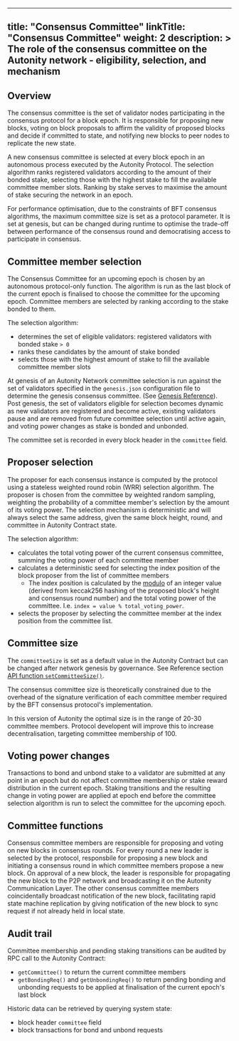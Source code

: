 
---
title: "Consensus Committee"
linkTitle: "Consensus Committee"
weight: 2
description: >
  The role of the consensus committee on the Autonity network - eligibility, selection, and mechanism
---

## Overview

The consensus committee is the set of validator nodes participating in the consensus protocol for a block epoch. It is responsible for proposing new blocks, voting on block proposals to affirm the validity of proposed blocks and decide if committed to state, and notifying new blocks to peer nodes to replicate the new state. 

A new consensus committee is selected at every block epoch in an autonomous process executed by the Autonity Protocol. The selection algorithm ranks registered validators according to the amount of their bonded stake, selecting those with the highest stake to fill the available committee member slots. Ranking by stake serves to maximise the amount of stake securing the network in an epoch. 

For performance optimisation, due to the constraints of BFT consensus algorithms, the maximum committee size is set as a protocol parameter. It is set at genesis, but can be changed during runtime to optimise the trade-off between performance of the consensus round and democratising access to participate in consensus.

## Committee member selection

The Consensus Committee for an upcoming epoch is chosen by an autonomous protocol-only function. The algorithm is run  as the last block of the current epoch is finalised to choose the committee for the upcoming epoch. Committee members are selected by ranking according to the stake bonded to them. 

The selection algorithm:

- determines the set of eligible validators: registered validators with bonded stake `> 0`
- ranks these candidates by the amount of stake bonded
- selects those with the highest amount of stake to fill the available committee member slots 

At genesis of an Autonity Network committee selection is run against the set of validators specified in the `genesis.json` configuration file to determine the genesis consensus committee. (See [Genesis Reference](/reference/genesis)). Post genesis, the set of validators eligible for selection becomes dynamic as new validators are registered and become active, existing validators pause and are removed from future  committee selection until active again, and voting power changes as stake is bonded and unbonded.

The committee set is recorded in every block header in the `committee` field.

## Proposer selection

The proposer for each consensus instance is computed  by the protocol using a stateless weighted round robin (WRR)  selection algorithm. The proposer is chosen from the committee by weighted random sampling, weighting the probability of a committee member's selection by the amount of its voting power. The selection mechanism is deterministic and will always select the same address, given the same block height, round, and committee in Autonity Contract state.
  
The selection algorithm:

- calculates the total voting power of the current consensus committee, summing the voting power of each committee member
- calculates a deterministic seed for selecting the index position of the block proposer from the list of committee members
    - The index position is calculated by the [modulo](https://docs.soliditylang.org/en/latest/types.html#modulo) of an integer value (derived from keccak256 hashing of the proposed block's height and consensus round number) and the total voting power of the committee. I.e. `index = value % total_voting_power`. 
- selects the proposer by selecting the committee member at the index position from the committee list.

## Committee size

The `committeeSize` is set as a default value in the Autonity Contract but can be changed after network genesis by governance. See Reference section [API function `setCommitteeSize()`](/reference/api#governance-api). 

The consensus committee size is theoretically constrained due to the overhead of the signature verification of each committee member required by the BFT consensus protocol's implementation.

In this version of Autonity the optimal size is in the range of 20-30 committee members. Protocol developent will improve this to increase decentralisation, targeting committee membership of 100.

## Voting power changes

Transactions to bond and unbond stake to a validator are submitted at any point in an epoch but do not affect committee membership or stake reward distribution in the current epoch. Staking transitions and the resulting change in voting power are applied at epoch end before the committee selection algorithm is run to select the committee for the upcoming epoch.

## Committee functions

Consensus committee members are responsible for proposing and voting on new blocks in consensus rounds. For every round a new leader is selected by the protocol, responsbile for proposing a new block and initiating a consensus round in which committee members propose a new block. On approval of a new block, the leader is responsible for propagating the new block to the P2P network and broadcasting it on the Autonity Communication Layer. The other consensus committee members coincidentally broadcast notification of the new block, facilitating rapid state machine replication by giving notification of the new block to sync request if not already held in local state.

## Audit trail

Committee membership and pending staking transitions can be audited by RPC call to the Autonity Contract:

- `getCommittee()` to return the current committee members
- `getBondingReq()` and `getUnbondingReq()` to return pending bonding and unbonding requests to be applied at finalisation of the current epoch's last block

Historic data can be retrieved by querying system state:

- block header `committee` field
- block transactions for bond and unbond requests
